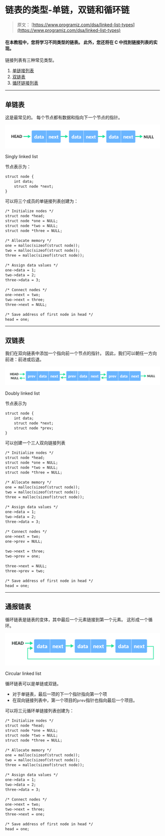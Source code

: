 # 链表的类型-单链，双链和循环链

> 原文： [https://www.programiz.com/dsa/linked-list-types](https://www.programiz.com/dsa/linked-list-types)

#### 在本教程中，您将学习不同类型的链表。 此外，您还将在 C 中找到链接列表的实现。

链接列表有三种常见类型。

1.  [单链接列表](#singly)
2.  [双链表](#doubly)
3.  [循环链接列表](#circular)

* * *

## 单链表

这是最常见的。 每个节点都有数据和指向下一个节点的指针。

![singly linked list](img/298eb5720e9920eb3c64180c5b2c9439.png "Singly linked list")

Singly linked list



节点表示为：

```
struct node {
    int data;
    struct node *next;
}
```

可以将三个成员的单链接列表创建为：

```
/* Initialize nodes */
struct node *head;
struct node *one = NULL;
struct node *two = NULL;
struct node *three = NULL;

/* Allocate memory */
one = malloc(sizeof(struct node));
two = malloc(sizeof(struct node));
three = malloc(sizeof(struct node));

/* Assign data values */
one->data = 1;
two->data = 2;
three->data = 3;

/* Connect nodes */
one->next = two;
two->next = three;
three->next = NULL;

/* Save address of first node in head */
head = one;
```

* * *

## 双链表

我们在双向链表中添加一个指向前一个节点的指针。 因此，我们可以朝任一方向前进：前进或后退。

![doubly linked list](img/41eb07fbf5d37f5a137a348ed7e75750.png "Doubly linked list")

Doubly linked list



节点表示为

```
struct node {
    int data;
    struct node *next;
    struct node *prev;
}
```

可以创建一个三人双向链接列表

```
/* Initialize nodes */
struct node *head;
struct node *one = NULL;
struct node *two = NULL;
struct node *three = NULL;

/* Allocate memory */
one = malloc(sizeof(struct node));
two = malloc(sizeof(struct node));
three = malloc(sizeof(struct node));

/* Assign data values */
one->data = 1;
two->data = 2;
three->data = 3;

/* Connect nodes */
one->next = two;
one->prev = NULL;

two->next = three;
two->prev = one;

three->next = NULL;
three->prev = two;

/* Save address of first node in head */
head = one;
```

* * *

## 通报链表

循环链表是链表的变体，其中最后一个元素链接到第一个元素。 这形成一个循环。

![circular linked list](img/1c5bf95491fb9e2834779ca8b31ac0c7.png "Circular linked list")

Circular linked list



循环链表可以是单链或双链。

*   对于单链表，最后一项的下一个指针指向第一个项
*   在双向链接列表中，第一个项目的`prev`指针也指向最后一个项目。

可以将三元循环单链接列表创建为：

```
/* Initialize nodes */
struct node *head;
struct node *one = NULL;
struct node *two = NULL;
struct node *three = NULL;

/* Allocate memory */
one = malloc(sizeof(struct node));
two = malloc(sizeof(struct node));
three = malloc(sizeof(struct node));

/* Assign data values */
one->data = 1;
two->data = 2;
three->data = 3;

/* Connect nodes */
one->next = two;
two->next = three;
three->next = one;

/* Save address of first node in head */
head = one;
```